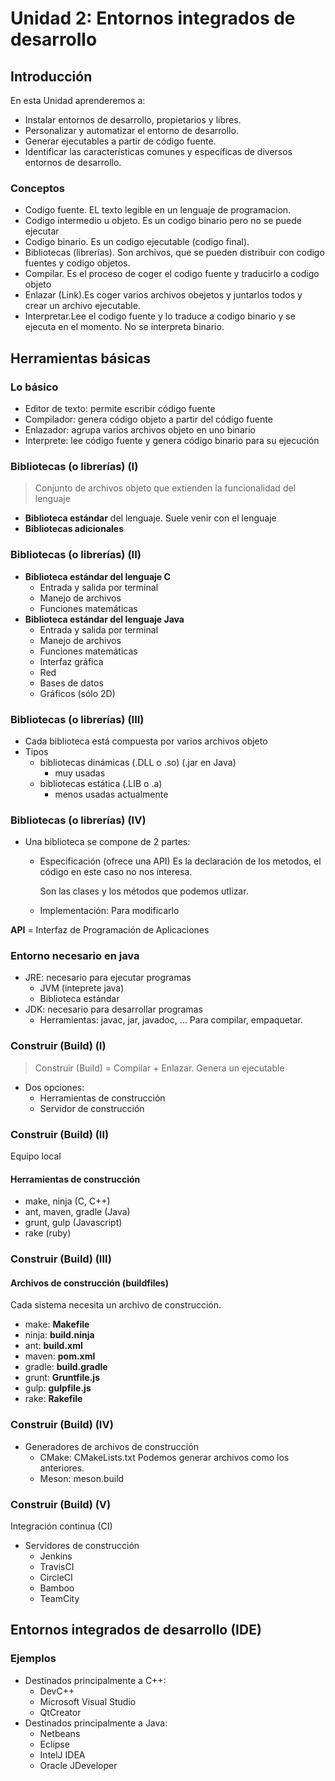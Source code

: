 # Unidad 2: Entornos integrados de desarrollo

## Introducción

En esta Unidad aprenderemos a:

* Instalar entornos de desarrollo, propietarios y libres.
* Personalizar y automatizar el entorno de desarrollo.
* Generar ejecutables a partir de código fuente.
* Identificar las características comunes y específicas de diversos entornos de desarrollo.

### Conceptos

* Codigo fuente. EL texto  legible en un lenguaje de programacion.
* Codigo intermedio u objeto. Es un codigo binario pero no se puede ejecutar
* Codigo binario. Es un codigo ejecutable \(codigo final\).
* Bibliotecas \(librerías\). Son archivos, que se pueden distribuir con codigo fuentes y codigo objetos.
* Compilar. Es el proceso de coger el codigo fuente y traducirlo a codigo objeto
* Enlazar \(Link\).Es coger varios archivos obejetos y juntarlos todos y crear un archivo ejecutable.
* Interpretar.Lee el codigo fuente y lo traduce a codigo binario y se ejecuta en el momento. No se interpreta binario.

## Herramientas básicas

### Lo básico

* Editor de texto: permite escribir código fuente
* Compilador: genera código objeto a partir del código fuente
* Enlazador: agrupa varios archivos objeto en uno binario
* Interprete: lee código fuente y genera código binario para su ejecución

### Bibliotecas \(o librerías\) \(I\)

> Conjunto de archivos objeto que extienden la funcionalidad del lenguaje

* **Biblioteca estándar** del lenguaje. Suele venir con el lenguaje
* **Bibliotecas adicionales** 

### Bibliotecas \(o librerías\) \(II\)

* **Biblioteca estándar del lenguaje C**
  * Entrada y salida por terminal
  * Manejo de archivos
  * Funciones matemáticas
* **Biblioteca estándar del lenguaje Java**
  * Entrada y salida por terminal
  * Manejo de archivos
  * Funciones matemáticas
  * Interfaz gráfica 
  * Red
  * Bases de datos
  * Gráficos \(sólo 2D\)

### Bibliotecas \(o librerías\) \(III\)

* Cada biblioteca está compuesta por varios archivos objeto
* Tipos
  * bibliotecas dinámicas \(.DLL o .so\) \(.jar en Java\)
    * muy usadas
  * bibliotecas estática \(.LIB o .a\)
    * menos usadas actualmente

### Bibliotecas \(o librerías\) \(IV\)

* Una biblioteca se compone de 2 partes:
  * Especificación \(ofrece una API\) Es la declaración de los metodos, el código en este caso no nos interesa.                                       

    Son las clases y los métodos que podemos utlizar.

  * Implementación: Para modificarlo

**API** = Interfaz de Programación de Aplicaciones

### Entorno necesario en java

* JRE: necesario para ejecutar programas
  * JVM \(inteprete java\)
  * Biblioteca estándar
* JDK: necesario para desarrollar programas
  * Herramientas: javac, jar, javadoc, ... Para compilar, empaquetar.

### Construir \(Build\) \(I\)

> Construir \(Build\) = Compilar + Enlazar. Genera un ejecutable

* Dos opciones:
  * Herramientas de construcción
  * Servidor de construcción

### Construir \(Build\) \(II\)

Equipo local

#### **Herramientas de construcción**

* make, ninja \(C, C++\)
* ant, maven, gradle \(Java\)
* grunt, gulp \(Javascript\)
* rake \(ruby\)

### Construir \(Build\) \(III\)

#### **Archivos de construcción \(buildfiles\)**

Cada sistema necesita un archivo de construcción.

* make: **Makefile**
* ninja: **build.ninja**
* ant: **build.xml**
* maven: **pom.xml**
* gradle: **build.gradle**
* grunt: **Gruntfile.js**
* gulp: **gulpfile.js**
* rake: **Rakefile**

### Construir \(Build\) \(IV\)

* Generadores de archivos de construcción
  * CMake: CMakeLists.txt Podemos generar archivos como los anteriores.
  * Meson: meson.build  

### Construir \(Build\) \(V\)

Integración continua \(CI\)

* Servidores de construcción
  * Jenkins 
  * TravisCI
  * CircleCI
  * Bamboo
  * TeamCity

## Entornos integrados de desarrollo \(IDE\)

### Ejemplos

* Destinados principalmente a C++:
  * DevC++
  * Microsoft Visual Studio
  * QtCreator
* Destinados principalmente a Java:
  * Netbeans
  * Eclipse
  * IntelJ IDEA
  * Oracle JDeveloper

